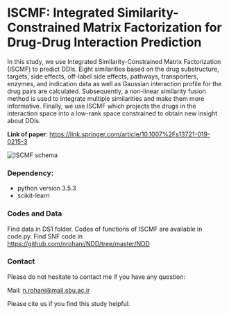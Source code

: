 # ISCMF: Integrated Similarity-Constrained Matrix Factorization for Drug-Drug Interaction Prediction

In this study, we use Integrated Similarity-Constrained Matrix Factorization (ISCMF) to predict DDIs. Eight similarities based on the drug substructure, targets, side effects, off-label side effects, pathways, transporters, enzymes, and indication data as well as Gaussian interaction profile for the drug pairs are calculated. Subsequently, a non-linear similarity fusion method is used to integrate multiple similarities and make them more informative. Finally, we use ISCMF which projects the drugs in the interaction space into a low-rank space constrained to obtain new insight about DDIs.

**Link of paper**: https://link.springer.com/article/10.1007%2Fs13721-019-0215-3

![ISCMF schema](https://github.com/nrohani/ISCMF/blob/master/abstract.jpg)


### Dependency:
- python version 3.5.3
- scikit-learn
### Codes and Data
Find data in DS1 folder.
Codes of functions of ISCMF are available in code.py.
Find SNF code in https://github.com/nrohani/NDD/tree/master/NDD
### Contact
Please do not hesitate to contact me if you have any question: 

Mail: n.rohani@mail.sbu.ac.ir

Please cite us if you find this study helpful.
